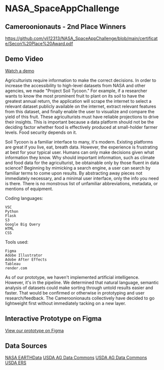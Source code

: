 # NASA_SpaceAppChallenge

## Cameroonionauts - 2nd Place Winners ##

https://github.com/yli12313/NASA_SpaceAppChallenge/blob/main/certificate/Secon%20Place%20Award.pdf

## Demo Video ##
[Watch a demo](https://youtu.be/oupZIneJzl4?si=ewoqFXbj7z9YqSix)

Agriculturists require information to make the correct decisions. In order to increase the accessibility to high-level datasets from NASA and other agencies, we made "Project Soil Tycoon." For example, if a researcher wants to know the most prominent fruit to plant on its soil to have the greatest annual return, the application will scrape the internet to select a relevant dataset publicly available on the internet, extract relevant features from this dataset, and finally enable the user to visualize and compare the yield of this fruit. These agriculturists must have reliable projections to drive their insights. This is important because a data platform should not be the deciding factor whether food is effectively produced at small-holder farmer levels. Food security depends on it.

Soil Tycoon is a familiar interface to many, it's modern. Existing platforms are great if you live, eat, breath data. However, the experience is frustrating at best for your typical user. Humans can only make decisions given what information they know. Why should important information, such as climate and food data for the agriculturist, be obtainable only by those fluent in data science? Beginning by mimicking a search engine, a user can search by familiar terms to come upon results. By abstracting away pieces not immediately necessary, and a minimal user interface, only the info you need is there. There is no monstrous list of unfamiliar abbreviations, metadata, or mentions of equipment.

Coding languages:

    VSC
    Python
    Flask
    S3
    Google Big Query
    HTML
    CSS

Tools used:

    Figma
    Adobe Illustrator
    Adobe After Effects
    Tableau
    render.com

As of our prototype, we haven't implemented artificial intelligence. However, it's in the pipeline. We determined that natural language, semantic analysis of datasets could make sorting through untold results easier and faster. That would be confirmed or otherwise in prototyping and user research/feedback. The Cameroonionauts collectively have decided to go lightweight first without immediately tacking on a new layer.


## Interactive Prototype on Figma ##
[View our prototype on Figma](<https://www.figma.com/proto/R65FodzeGFKTBDm1Th5UB4/Cameroonianauts-NASA-Space-Apps-23-Prototype?page-id=303%3A5687&type=design&node-id=305-1393&viewport=225%2C564%2C0.09&t=55yCoB2xX4yLzDZR-1&scaling=scale-down&starting-point-node-id=305%3A1393&mode=design)https://www.figma.com/proto/R65FodzeGFKTBDm1Th5UB4/Cameroonianauts-NASA-Space-Apps-23-Prototype?page-id=303%3A5687&type=design&node-id=305-1393&viewport=225%2C564%2C0.09&t=55yCoB2xX4yLzDZR-1&scaling=scale-down&starting-point-node-id=305%3A1393&mode=design/> "Named link title")

## Data Sources ##
[NASA EARTHData](https://search.earthdata.nasa.gov/search/granules?p=C2216864433-ORNL_CLOUD&amp;pg[0][v]=f&amp;pg[0][gsk]=-start_date&amp;q=csv&amp;gdf=CSV&amp;tl=1696808786.967!3!!&amp;fst0=Agriculture)
[USDA AG Data Commons](https://data.nal.usda.gov/system/files/SSURGO%202.3.2%20Data%20Dictionary_0.csv)
[USDA AG Data Commons](https://www.ers.usda.gov/webdocs/DataFiles/50673/CPIForecast.xlsx?v=7836.9)
[USDA ERS](https://www.ers.usda.gov/webdocs/DataFiles/51035/Fruit%20Prices%202020.csv?v=3053.8)
